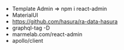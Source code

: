 - Template Admin => npm i react-admin
- MaterialUI
- https://github.com/hasura/ra-data-hasura
- graphql-tag -D
- marmelab.com/react-admin
- apollo/client